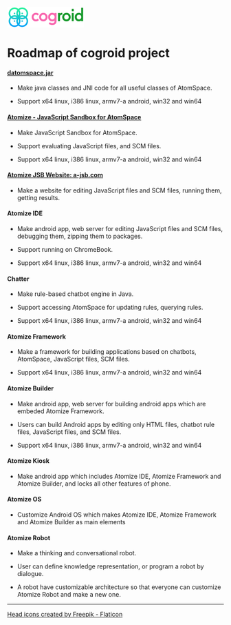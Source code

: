 [![cogroid.com](https://github.com/cogroid/resources/raw/main/images/banner/cogroid-48.png)](https://cogroid.com)

# Roadmap of cogroid project

#### [datomspace.jar](https://github.com/cogroid/d-atomspace/tree/main/opencog/java)

* Make java classes and JNI code for all useful classes of AtomSpace.

* Support x64 linux, i386 linux, armv7-a android, win32 and win64

#### [Atomize - JavaScript Sandbox for AtomSpace](https://github.com/cogroid/d-atomize-bin)

* Make JavaScript Sandbox for AtomSpace.

* Support evaluating JavaScript files, and SCM files.

* Support x64 linux, i386 linux, armv7-a android, win32 and win64

#### [Atomize JSB Website: a-jsb.com](http://a-jsb.com)

* Make a website for editing JavaScript files and SCM files, running them, getting results.

#### Atomize IDE

* Make android app, web server for editing JavaScript files and SCM files, debugging them, zipping them to packages.

* Support running on ChromeBook.

* Support x64 linux, i386 linux, armv7-a android, win32 and win64

#### Chatter

* Make rule-based chatbot engine in Java.

* Support accessing AtomSpace for updating rules, querying rules.

* Support x64 linux, i386 linux, armv7-a android, win32 and win64

#### Atomize Framework

* Make a framework for building applications based on chatbots, AtomSpace, JavaScript files, SCM files.

* Support x64 linux, i386 linux, armv7-a android, win32 and win64

#### Atomize Builder

* Make android app, web server for building android apps which are embeded Atomize Framework.

* Users can build Android apps by editing only HTML files, chatbot rule files, JavaScript files, and SCM files.

* Support x64 linux, i386 linux, armv7-a android, win32 and win64

#### Atomize Kiosk

* Make android app which includes Atomize IDE, Atomize Framework and Atomize Builder, and locks all other features of phone.

#### Atomize OS

* Customize Android OS which makes Atomize IDE, Atomize Framework and Atomize Builder as main elements

#### Atomize Robot

* Make a thinking and conversational robot. 

* User can define knowledge representation, or program a robot by dialogue.

* A robot have customizable architecture so that everyone can customize Atomize Robot and make a new one.

---
[Head icons created by Freepik - Flaticon](https://www.flaticon.com/free-icons/head)
